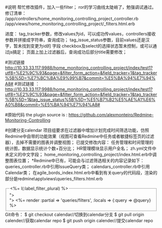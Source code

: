 #说明
帮忙修改插件，加入一些filter；
ror的学习曲线太陡峭了，勉强调试通过。
修订清单：
/app/controllers/home_monitoring_controlling_project_controller.rb
/app/views/home_monitoring_controlling_project/_filters.html.erb

进度：
tag_tracker参数，修改values为id，可以成功传values，controllers接收参数并拼接成字符串，查询成功；
tag_issue_status参数，目前values还是汉字，暂未找到变更为id的 字段
checkbox及select的选择状态暂未控制，或可以通过js搞定；
页面上加上过滤器后，查询成功后部分title需要修改；

#测试链接
http://10.33.33.117:9988/home_monitoring_controlling_project/index/test1?utf8=%E2%9C%93&page=&filter_form_action=&field_tracker=1&tag_tracker%5B%5D=%E7%BC%BA%E9%99%B7&commit=%E5%BA%94%E7%94%A8#
#测试链接 ：
http://10.33.33.117:9988/home_monitoring_controlling_project/index/test1?utf8=%E2%9C%93&page=&filter_form_action=&field_tracker=1&tag_tracker%5B%5D=1&tag_issue_status%5B%5D=%E5%B7%B2%E5%AE%A1%E6%A0%B8&commit=%E5%BA%94%E7%94%A8#

#原始代码
the plugin source is : 
https://github.com/alexmonteiro/Redmine-Monitoring-Controlling

#创建分支calendar
项目组要求在过滤器中增加计划完成时间筛选功能，仿照Redmine中自带的功能效果（视图可查看Redmine中任务或者敏捷标签页的过滤器），去掉不需要的图表并调整视图；
已提交修改内容：
任务管理和时间管理的统计图，数据显示统计个数+百分比；
HR管理模块显示用户全名；
zh.yml文件中未定义的中文字段；
home_monitoring_controlling_project/index.html.erb中调整图表位置；
*Redmine中已有，可能会与过滤筛选相关的内容记录如下：
queries_controller.rb中引用IssueQuery类；
calendars_controller.rb中引用Calendar类；
在agile_bords\_index.html.erb中看到有关query的代码段，渲染的部分是redmine\app\views\queries\_filters.html.erb
<fieldset id="filters" class="collapsible <%= @query.new_record? ? "" : "collapsed" %>">
        <legend onclick="toggleFieldset(this);"><%= l(:label_filter_plural) %></legend>
        <div style="<%= @query.new_record? ? "" : "display: none;" %>">
          <%= render :partial => 'queries/filters', :locals => {:query => @query} %>
        </div>
      </fieldset>
Git命令：
$ git checkout calendar//切换到calendar分支
$ git pull origin calender//获取calendar repo
$ git push origin calender//提交calendar repo